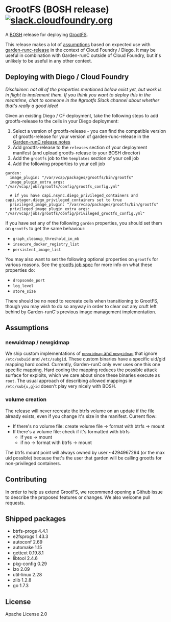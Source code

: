# GrootFS (BOSH release) [![slack.cloudfoundry.org](https://slack.cloudfoundry.org/badge.svg)](https://slack.cloudfoundry.org)

A [BOSH](http://docs.cloudfoundry.org/bosh/) release for deploying
[GrootFS](https://github.com/cloudfoundry/grootfs).

This release makes a lot of [assumptions](#assumptions) based on expected use
with [garden-runc-release](https://github.com/cloudfoundry/garden-runc-release)
in the context of Cloud Foundry / Diego. It may be useful in combination with
Garden-runC outside of Cloud Foundry, but it's unlikely to be useful in any
other context.

## Deploying with Diego / Cloud Foundry

_Disclaimer: not all of the properties mentioned below exist yet, but work is in
flight to implement them. If you think you want to deploy this in the meantime,
chat to someone in the #grootfs Slack channel about whether that's really a good
idea!_

Given an existing Diego / CF deployment, take the following steps to add
grootfs-release to the cells in your Diego deployment:

1. Select a version of grootfs-release - you can find the compatible version of
   grootfs-release for your version of garden-runc-release in the [Garden-runC
   release notes](https://github.com/cloudfoundry/garden-runc-release/releases)
1. Add grootfs-release to the `releases` section of your deployment manifest
   (and upload grootfs-release to your BOSH director)
1. Add the `grootfs` job to the `templates` section of your cell job
1. Add the following properties to your cell job
```
garden:
  image_plugin: "/var/vcap/packages/grootfs/bin/grootfs"
  image_plugin_extra_args: "/var/vcap/jobs/grootfs/config/grootfs_config.yml"

  # if you have capi.nsync.diego_privileged_containers and capi.stager.diego_privileged_containers set to true
  privileged_image_plugin: "/var/vcap/packages/grootfs/bin/grootfs"
  privileged_image_plugin_extra_args: "/var/vcap/jobs/grootfs/config/privileged_grootfs_config.yml"
```

If you have set any of the following `garden` properties, you should set them on
`grootfs` to get the same behaviour:
- `graph_cleanup_threshold_in_mb`
- `insecure_docker_registry_list`
- `persistent_image_list`

You may also want to set the following optional properties on `grootfs` for
various reasons. See the [grootfs job spec](jobs/grootfs/spec) for more info on
what these properties do:
- `dropsonde_port`
- `log_level`
- `store_size`

There should be no need to recreate cells when transitioning to GrootFS, though
you may wish to do so anyway in order to clear out any cruft left behind by
Garden-runC's previous image management implementation.

## Assumptions

### newuidmap / newgidmap

We ship custom implementations of [`newuidmap` and
`newgidmap`](https://github.com/cloudfoundry/idmapper) that ignore `/etc/subuid`
and `/etc/subgid`. These custom binaries have a specific uid/gid mapping hard
coded. Currently, Garden-runC only ever uses one this one specific mapping.
Hard coding the mapping reduces the possible attack surface for exploits, which
we care about since these binaries execute as `root`. The usual approach of
describing allowed mappings in `/etc/sub{u,g}id` doesn't play very nicely with
BOSH.

### volume creation

The release will never recreate the btrfs volume on an update if the file
already exists, even if you change it's size in the manifest. Current flow:

* If there's no volume file: create volume file -> format with btrfs -> mount
* If there's a volume file: check if it's formatted with btrfs
  * if yes -> mount
  * if no -> format with btrfs -> mount

The btrfs mount point will always owned by user ~4294967294 (or the max uid
possible) because that's the user that garden will be calling grootfs for
non-privileged containers.

## Contributing

In order to help us extend GrootFS, we recommend opening a Github issue to
describe the proposed features or changes. We also welcome pull requests.

## Shipped packages

* btrfs-progs 4.4.1
* e2fsprogs 1.43.3
* autoconf 2.69
* automake 1.15
* gettext 0.19.8.1
* libtool 2.4.6
* pkg-config 0.29
* lzo 2.09
* util-linux 2.28
* zlib 1.2.8
* go 1.7.3

## License

Apache License 2.0

